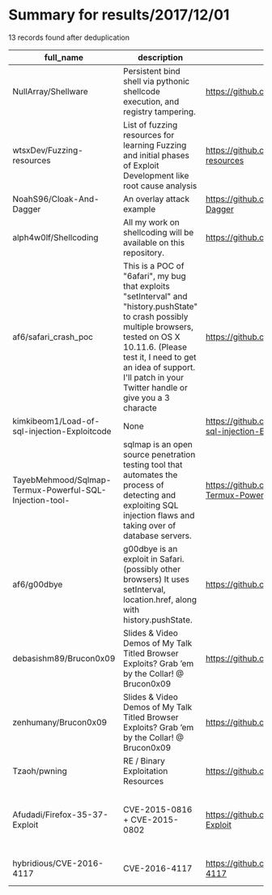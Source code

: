 
# Summary for results/2017/12/01
    
13 records found after deduplication

| full_name | description | html_url | matched_list | matched_count | pushed_at | size | stargazers_count | language | forks_count | vul_ids |
|---------------------------------------------------------|------------------------------------------------------------------------------------------------------------------------------------------------------------------------------------------------------------------------------------------------------------------|----------------------------------------------------------------------------|--------------------------|-----------------|---------------------------|--------|--------------------|--------------|---------------|------------------------------------|
| NullArray/Shellware | Persistent bind shell via pythonic shellcode execution, and registry tampering. | https://github.com/NullArray/Shellware | ['exploit', 'shellcode'] | 2 | 2017-12-01 20:39:09+00:00 | 17 | 22 | Python | 22 | [] |
| wtsxDev/Fuzzing-resources | List of fuzzing resources for learning Fuzzing and initial phases of Exploit Development like root cause analysis | https://github.com/wtsxDev/Fuzzing-resources | ['exploit'] | 1 | 2017-12-01 20:54:35+00:00 | 8 | 75 | | 46 | [] |
| NoahS96/Cloak-And-Dagger | An overlay attack example | https://github.com/NoahS96/Cloak-And-Dagger | ['exploit'] | 1 | 2017-12-01 16:28:05+00:00 | 158 | 21 | Java | 15 | [] |
| alph4w0lf/Shellcoding | All my work on shellcoding will be available on this repository. | https://github.com/alph4w0lf/Shellcoding | ['shellcode'] | 1 | 2017-12-01 21:43:19+00:00 | 1942 | 0 | C | 0 | [] |
| af6/safari_crash_poc | This is a POC of "6afari", my bug that exploits "setInterval" and "history.pushState" to crash possibly multiple browsers, tested on OS X 10.11.6. (Please test it, I need to get an idea of support. I'll patch in your Twitter handle or give you a 3 characte | https://github.com/af6/safari_crash_poc | ['exploit'] | 1 | 2017-12-01 16:23:31+00:00 | 13 | 0 | HTML | 0 | [] |
| kimkibeom1/Load-of-sql-injection-Exploitcode | None | https://github.com/kimkibeom1/Load-of-sql-injection-Exploitcode | ['exploit'] | 1 | 2017-12-01 05:17:30+00:00 | 3 | 1 | Python | 0 | [] |
| TayebMehmood/Sqlmap-Termux-Powerful-SQL-Injection-tool- | sqlmap is an open source penetration testing tool that automates the process of detecting and exploiting SQL injection flaws and taking over of database servers. | https://github.com/TayebMehmood/Sqlmap-Termux-Powerful-SQL-Injection-tool- | ['exploit'] | 1 | 2017-12-01 12:31:01+00:00 | 6 | 12 | Python | 3 | [] |
| af6/g00dbye | g00dbye is an exploit in Safari. (possibly other browsers) It uses setInterval, location.href, along with history.pushState. | https://github.com/af6/g00dbye | ['exploit'] | 1 | 2017-12-01 19:52:32+00:00 | 5 | 0 | HTML | 0 | [] |
| debasishm89/Brucon0x09 | Slides & Video Demos of My Talk Titled Browser Exploits? Grab ’em by the Collar! @ Brucon0x09 | https://github.com/debasishm89/Brucon0x09 | ['exploit'] | 1 | 2017-12-01 19:59:17+00:00 | 47714 | 0 | | 0 | [] |
| zenhumany/Brucon0x09 | Slides & Video Demos of My Talk Titled Browser Exploits? Grab ’em by the Collar! @ Brucon0x09 | https://github.com/zenhumany/Brucon0x09 | ['exploit'] | 1 | 2017-12-01 19:59:17+00:00 | 47714 | 0 | | 4 | [] |
| Tzaoh/pwning | RE / Binary Exploitation Resources | https://github.com/Tzaoh/pwning | ['exploit'] | 1 | 2017-12-01 23:38:41+00:00 | 118 | 21 | | 22 | [] |
| Afudadi/Firefox-35-37-Exploit | CVE-2015-0816 + CVE-2015-0802 | https://github.com/Afudadi/Firefox-35-37-Exploit | ['exploit'] | 1 | 2017-12-01 01:23:42+00:00 | 5 | 0 | HTML | 0 | ['CVE-2015-0802', 'CVE-2015-0816'] |
| hybridious/CVE-2016-4117 | CVE-2016-4117 | https://github.com/hybridious/CVE-2016-4117 | ['cve-2'] | 1 | 2017-12-01 01:21:05+00:00 | 9 | 0 | ActionScript | 4 | ['CVE-2016-4117'] |
